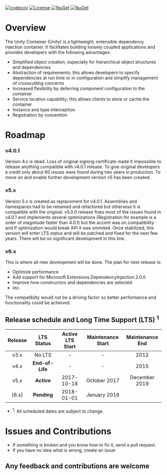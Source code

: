 [![codecov](https://codecov.io/gh/unitycontainer/unity/branch/master/graph/badge.svg)](https://codecov.io/gh/unitycontainer/unity)
[![License](https://img.shields.io/badge/license-apache%202.0-60C060.svg)](https://github.com/IoC-Unity/Unity/blob/master/LICENSE)
[![NuGet](https://img.shields.io/nuget/dt/Unity.svg)](https://www.nuget.org/packages/Unity)
[![NuGet](https://img.shields.io/nuget/v/Unity.svg)](https://www.nuget.org/packages/Unity)


# Overview

The Unity Container (Unity) is a lightweight, extensible dependency injection container. It facilitates building loosely coupled applications and provides developers with the following advantages:

* Simplified object creation, especially for hierarchical object structures and dependencies
* Abstraction of requirements; this allows developers to specify dependencies at run time or in configuration and simplify management of crosscutting concerns
* Increased flexibility by deferring component configuration to the container
* Service location capability; this allows clients to store or cache the container
* Instance and type interception
* Registration by convention



# Roadmap

### v4.0.1

Version 4.x is dead. Loss of original signing certificate made it impossible to release anything compatible with v4.0.1 release. To give original developers a credit only about 60 issues were found during two years in production. To move on and enable further development version v5 has been created.

### v5.x

Version 5.x is created as replacement for v4.0.1. Assemblies and namespaces had to be renamed and refactored but otherwise it is compatible with the original. v5.0.0 release fixes most of the issues found in v4.0.1 and implements several optimizations (Registration for example is a order of magnitude faster than 4.0.1) but the accent was on compatibility and if optimization would break API it was ommited. Once stabilized, this version will enter LTS status and will be patched and fixed for the next few years. There will be no significant development in this line.

### v6.x

This is where all new development will be done. The plan for next release is:
- Optimize performance
- Add support for Microsoft.Extensions.DependencyInjection.2.0.0 
- Improve how constructors and dependencies are selected 
- etc.

The compatibilty would not be a driving factor so better performance and functionality could be acheived. 




## Release schedule and Long Time Support (LTS) <sup>1</sup>

| Release |  LTS Status   | Active LTS Start | Maintenance Start | Maintenance End |
|   :--:  |    :---:      |       :---:      |       :---:       |      :---:      |
|  v3.x   |    No LTS     |         -        |         -         |      2012       |
|  v4.x   |**End-of-Life**|         -        |         -         |      2015       |
|  v5.x   |**Active**     |    2017-10-18    |    October 2017   |  December 2019  |
| [6.x]   |**Pending**    |    2018-01-01    |    January 2018   |                 |

* <sup>1</sup>: All scheduled dates are subject to change.



# Issues and Contributions

- If something is broken and you know how to fix it, send a pull request. 
- If you have no idea what is wrong, create an issue

## Any feedback and contributions are welcome
